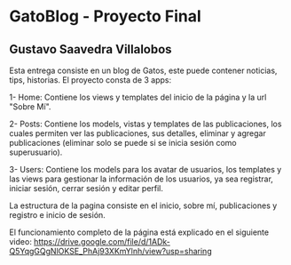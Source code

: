 <h1>GatoBlog - Proyecto Final</h1>
<h2>Gustavo Saavedra Villalobos</h2>

Esta entrega consiste en un blog de Gatos, este puede contener noticias, tips, historias. El proyecto consta de 3 apps:

1- Home: Contiene los views y templates del inicio de la página y la url "Sobre Mí".

2- Posts: Contiene los models, vistas y templates de las publicaciones, los cuales permiten ver las publicaciones, sus detalles, eliminar y agregar publicaciones (eliminar solo se puede si se inicia sesión como superusuario).

3- Users: Contiene los models para los avatar de usuarios, los templates y las views para gestionar la información de los usuarios, ya sea registrar, iniciar sesión, cerrar sesión y editar perfil.

La estructura de la pagina consiste en el inicio, sobre mí, publicaciones y registro e inicio de sesión.

El funcionamiento completo de la página está explicado en el siguiente video: https://drive.google.com/file/d/1ADk-Q5YqgGQgNlOKSE_PhAj93XKmYlnh/view?usp=sharing

